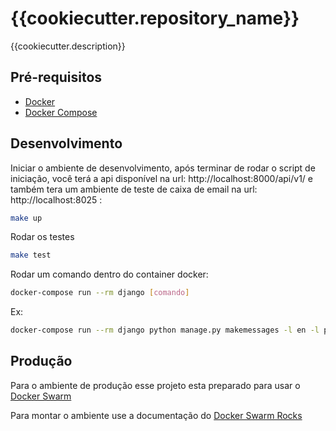 # {{cookiecutter.repository_name}}

{{cookiecutter.description}}

## Pré-requisitos

- [Docker](https://docs.docker.com/install/)  
- [Docker Compose](https://docs.docker.com/compose/install/)  

## Desenvolvimento

Iniciar o ambiente de desenvolvimento, após terminar de rodar o script de iniciação, você terá a api disponível na url: http://localhost:8000/api/v1/ e também tera um ambiente de teste de caixa de email na url: http://localhost:8025
:
```bash
make up
```

Rodar os testes
```bash
make test
```

Rodar um comando dentro do container docker:

```bash
docker-compose run --rm django [comando]
```
Ex:
```bash
docker-compose run --rm django python manage.py makemessages -l en -l pt_BR
```

## Produção

Para o ambiente de produção esse projeto esta preparado para usar o [Docker Swarm](https://docs.docker.com/engine/swarm/)

Para montar o ambiente use a documentação do [Docker Swarm Rocks
](https://dockerswarm.rocks/)